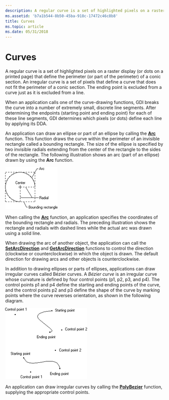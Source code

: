 ```yaml
---
description: A regular curve is a set of highlighted pixels on a raster display (or dots on a printed page) that define the perimeter (or part of the perimeter) of a conic section.
ms.assetid: 'b7a1b544-8b50-45ba-918c-17472c46c8b8'
title: Curves
ms.topic: article
ms.date: 05/31/2018
---
```


# Curves

A regular curve is a set of highlighted pixels on a raster display (or dots on a printed page) that define the perimeter (or part of the perimeter) of a conic section. An irregular curve is a set of pixels that define a curve that does not fit the perimeter of a conic section. The ending point is excluded from a curve just as it is excluded from a line.

When an application calls one of the curve-drawing functions, GDI breaks the curve into a number of extremely small, discrete line segments. After determining the endpoints (starting point and ending point) for each of these line segments, GDI determines which pixels (or dots) define each line by applying its DDA.

An application can draw an ellipse or part of an ellipse by calling the [**Arc**](/windows/desktop/api/Wingdi/nf-wingdi-arc) function. This function draws the curve within the perimeter of an invisible rectangle called a bounding rectangle. The size of the ellipse is specified by two invisible radials extending from the center of the rectangle to the sides of the rectangle. The following illustration shows an arc (part of an ellipse) drawn by using the **Arc** function.

![diagram showing an arc that represents three quarters of a full circle](images/cslcv-03.png)

When calling the [**Arc**](/windows/desktop/api/Wingdi/nf-wingdi-arc) function, an application specifies the coordinates of the bounding rectangle and radials. The preceding illustration shows the rectangle and radials with dashed lines while the actual arc was drawn using a solid line.

When drawing the arc of another object, the application can call the [**SetArcDirection**](/windows/desktop/api/Wingdi/nf-wingdi-setarcdirection) and [**GetArcDirection**](/windows/desktop/api/Wingdi/nf-wingdi-getarcdirection) functions to control the direction (clockwise or counterclockwise) in which the object is drawn. The default direction for drawing arcs and other objects is counterclockwise.

In addition to drawing ellipses or parts of ellipses, applications can draw irregular curves called Bézier curves. A *Bézier curve* is an irregular curve whose curvature is defined by four control points (p1, p2, p3, and p4). The control points p1 and p4 define the starting and ending points of the curve, and the control points p2 and p3 define the shape of the curve by marking points where the curve reverses orientation, as shown in the following diagram.

![illustration showing two bezier curves, each between a starting and ending point, and each with two control points](images/cslcv-04.png)

An application can draw irregular curves by calling the [**PolyBezier**](/windows/desktop/api/Wingdi/nf-wingdi-polybezier) function, supplying the appropriate control points.

 

 



